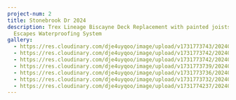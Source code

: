 ```yaml
---
project-num: 2
title: Stonebrook Dr 2024
description: Trex Lineage Biscayne Deck Replacement with painted joists & Rain
  Escapes Waterproofing System
gallery:
  - https://res.cloudinary.com/dje4uyqoo/image/upload/v1731773743/20240612_144744_vc9rvh.jpg
  - https://res.cloudinary.com/dje4uyqoo/image/upload/v1731773742/20240530_093145_fvxlhp.jpg
  - https://res.cloudinary.com/dje4uyqoo/image/upload/v1731773742/20240612_144940_jmfli7.jpg
  - https://res.cloudinary.com/dje4uyqoo/image/upload/v1731773739/20240612_144756_gnkgho.jpg
  - https://res.cloudinary.com/dje4uyqoo/image/upload/v1731773736/20240516_170941_d82off.jpg
  - https://res.cloudinary.com/dje4uyqoo/image/upload/v1731773732/20240528_105242_tyrp1p.jpg
  - https://res.cloudinary.com/dje4uyqoo/image/upload/v1731774237/20240417_160221_zofudt.jpg
---
```

